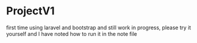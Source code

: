 # ProjectV1
first time using laravel and bootstrap and still work in progress, please try it yourself and I have noted how to run it in the note file
